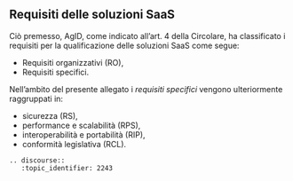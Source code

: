## Requisiti delle soluzioni SaaS

Ciò premesso, AgID, come indicato all’art. 4 della Circolare, ha classificato i
requisiti per la qualificazione delle soluzioni SaaS come segue:

* Requisiti organizzativi (RO),
* Requisiti specifici.

Nell’ambito del presente allegato i *requisiti specifici* vengono ulteriormente
raggruppati in:

* sicurezza (RS), 
* performance e scalabilità (RPS), 
* interoperabilità e portabilità (RIP), 
* conformità legislativa (RCL).

```eval_rst
.. discourse::
   :topic_identifier: 2243
```
